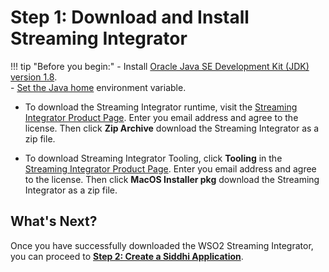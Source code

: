 # Step 1: Download and Install Streaming Integrator

!!! tip "Before you begin:"
    - Install [Oracle Java SE Development Kit (JDK) version 1.8](https://www.oracle.com/technetwork/java/javase/downloads/index.html).<br/>
    - [Set the Java home](https://docs.oracle.com/cd/E19182-01/820-7851/inst_cli_jdk_javahome_t/) environment variable.<br/>

- To download the Streaming Integrator runtime, visit the [Streaming Integrator Product Page](https://wso2.com/integration/streaming-integrator/). Enter you email address and agree to the license. Then click **Zip Archive** download the Streaming Integrator as a zip file.

- To download Streaming Integrator Tooling, click **Tooling** in the [Streaming Integrator Product Page](https://wso2.com/integration/streaming-integrator/). Enter you email address and agree to the license. Then click **MacOS Installer pkg** download the Streaming Integrator as a zip file.

## What's Next?

Once you have successfully downloaded the WSO2 Streaming Integrator, you can proceed to [**Step 2: Create a Siddhi Application**](create-the-siddhi-application.md).